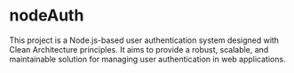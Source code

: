 # nodeAuth
This project is a Node.js-based user authentication system designed with Clean Architecture principles. It aims to provide a robust, scalable, and maintainable solution for managing user authentication in web applications.
